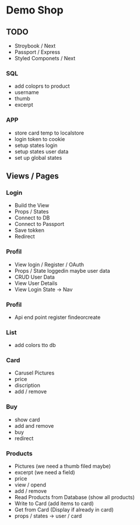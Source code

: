 # Demo Shop

## TODO

- Stroybook / Next
- Passport / Express
- Styled Componets / Next

### SQL

- add coloprs to product
- username
- thumb
- excerpt

### APP

- store card temp to localstore
- login token to cookie
- setup states login
- setup states user data
- set up global states

## Views / Pages

### Login

- Build the View
- Props / States
- Connect to DB
- Connect to Passport
- Save tokken
- Redirect

### Profil

- View login / Register / OAuth
- Props / State loggedin maybe user data
- CRUD User Data
- View User Details
- View Login State -> Nav

### Profil

- Api end point register findeorcreate

### List

- add colors tto db

### Card

- Carusel Pictures
- price
- discription
- add / remove

### Buy

- show card
- add and remove
- buy
- redirect

### Products

- Pictures (we need a thumb filed maybe)
- excerpt (we need a field)
- price
- view / opend
- add / remove
- Read Products from Database (show all products)
- Write to Card (add items to card)
- Get from Card (Display if already in card)
- props / states -> user / card
